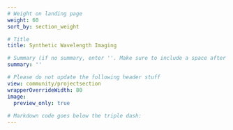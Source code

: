 ```yaml
---
# Weight on landing page
weight: 60
sort_by: section_weight

# Title
title: Synthetic Wavelength Imaging

# Summary (if no summary, enter ''. Make sure to include a space after the colon.)
summary: ''

# Please do not update the following header stuff
view: community/projectsection
wrapperOverrideWidth: 80
image:
  preview_only: true
  
# Markdown code goes below the triple dash:
---
```

